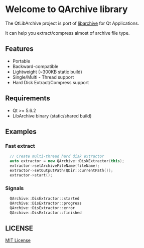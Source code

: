 # Welcome to QArchive library

The QtLibArchive project is port of [libarchive](https://github.com/libarchive/libarchive) for Qt Applications.

It can help you extract/compress almost of archive file type.

## Features

- Portable
- Backward-compatible
- Lightweight (~300KB static build)
- Single/Multi - Thread support
- Hard Disk Extract/Compress support

## Requirements

- Qt >= 5.6.2
- LibArchive binary (static/shared build)

## Examples

### Fast extract

```cpp
  // Create multi-thread hard disk extractor
  auto extractor = new QArchive::DiskExtractor(this);
  extractor->setArchiveFileName(fileName);
  extractor->setOutputPath(QDir::currentPath());
  extractor->start();
```

### Signals

```cpp
  QArchive::DisExtractor::started
  QArchive::DisExtractor::progress
  QArchive::DisExtractor::error
  QArchive::DisExtractor::finished
```

## LICENSE

[MIT License](https://github.com/HadesD/QtLibArchive/blob/master/LICENSE)

